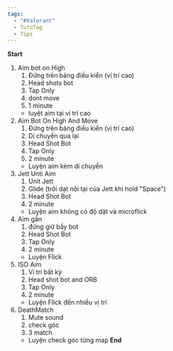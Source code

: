 ```yaml
---
tags:
  - "#Valorant"
  - TutoTag
  - Tips
---
```

**Start**
1. Aim bot on High
	1. Đứng trên bảng điều kiển (vị trí cao)
	2. Head shots bot
	3. Tap Only
	4. dont move
	5. 1 minute 
	-  luyệt aim tại vị trí cao
2. Aim Bot On High And Move
	1. Đứng trên bảng điều kiển (vị trí cao)
	2. Di chuyển qua lại
	3. Head Shot Bot
	4. Tap Only
	5. 2 minute 
	- Luyện aim kèm di chuyển
3. Jett Unti Aim
	1. Unit Jett
	2. Glide (trôi dạt nội tại của Jett khi hold "Space")
	3. Head Shot Bot
	4. 2 minute
	- Luỵện aim không có độ dật và microflick
4. Aim gần
	1. đứng giữ bầy bot
	2. Head Shot Bot
	3. Tap Only
	4. 2 minute
	- Luyện Flick 
5. ISO Aim
	1. Vị trí bất kỳ
	2. Head shot bot and ORB
	3. Tap Only
	4. 2 minute
	- Luyện Flick đến nhiều vị trí
6. DeathMatch
	1. Mute sound
	2. check góc
	3. 3 match
	- Luyện check góc từng map
**End**


